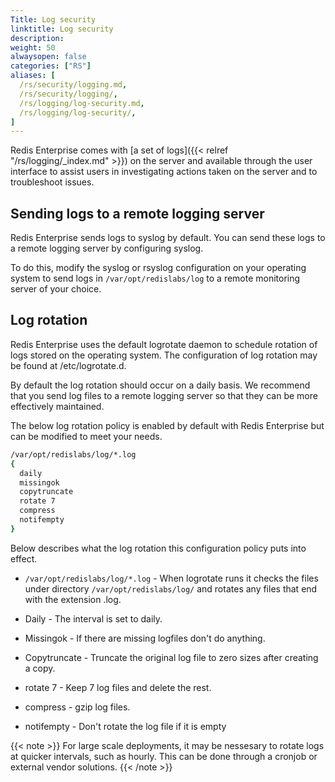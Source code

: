 ```yaml
---
Title: Log security
linktitle: Log security
description:
weight: 50
alwaysopen: false
categories: ["RS"]
aliases: [
  /rs/security/logging.md,
  /rs/security/logging/,
  /rs/logging/log-security.md,
  /rs/logging/log-security/,
]
---
```

Redis Enterprise comes with [a set of logs]({{< relref "/rs/logging/_index.md" >}}) on the server and available through the user interface to assist users in investigating actions taken on the server and to troubleshoot issues.

## Sending logs to a remote logging server

Redis Enterprise sends logs to syslog by default. You can send these logs to a remote logging server by configuring syslog.

To do this, modify the syslog or rsyslog configuration on your operating system to send logs in `/var/opt/redislabs/log` to a remote monitoring server of your choice.

## Log rotation

Redis Enterprise uses the default logrotate daemon to schedule rotation of logs stored on the operating system. The configuration of log rotation may be found at /etc/logrotate.d.

By default the log rotation should occur on a daily basis. We recommend that you send log files to a remote logging server so that they can be more effectively maintained.

The below log rotation policy is enabled by default with Redis Enterprise but can be modified to meet your needs.

```sh
/var/opt/redislabs/log/*.log
{ 
  daily
  missingok
  copytruncate
  rotate 7
  compress
  notifempty
}
```

Below describes what the log rotation this configuration policy puts into effect.

- `/var/opt/redislabs/log/*.log` - When logrotate runs it checks the files under directory `/var/opt/redislabs/log/` and rotates any files that end with the extension .log.

- Daily - The interval is set to daily.

- Missingok - If there are missing logfiles don't do anything.

- Copytruncate - Truncate the original log file to zero sizes after creating a copy.

- rotate 7 - Keep 7 log files and delete the rest.

- compress - gzip log files.

- notifempty - Don't rotate the log file if it is empty

{{< note >}}
For large scale deployments, it may be nessesary to rotate logs at quicker intervals, such as hourly. This can be done through a cronjob or external vendor solutions.
{{< /note >}}
